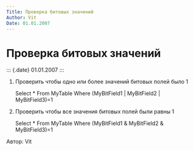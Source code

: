 ```yaml
---
Title: Проверка битовых значений
Author: Vit
Date: 01.01.2007
---
```



Проверка битовых значений
=========================

::: {.date}
01.01.2007
:::

1. Проверить чтобы одно или более значений битовых полей было 1

    Select * From MyTable Where (MyBitField1 | MyBitField2 | MyBitField3)=1

2. Проверить чтобы все значения битовых полей были равны 1

    Select * From MyTable Where (MyBitField1 & MyBitField2 & MyBitField3)=1

Автор: Vit
